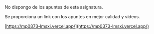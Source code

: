 No dispongo de los apuntes de esta asignatura.

Se proporciona un link con los apuntes en mejor calidad y vídeos.

[https://mp0373-lmsxi.vercel.app/](https://mp0373-lmsxi.vercel.app/)
